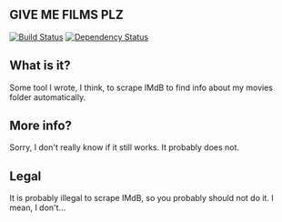 ## GIVE ME FILMS PLZ

[![Build Status](https://travis-ci.org/eiriksm/imdb-scraper.svg?branch=master)](https://travis-ci.org/eiriksm/imdb-scraper)
[![Dependency Status](https://david-dm.org/eiriksm/imdb-scraper.svg?theme=shields.io)](https://david-dm.org/eiriksm/imdb-scraper)

## What is it?
Some tool I wrote, I think, to scrape IMdB to find info about my movies folder automatically.

## More info?
Sorry, I don't really know if it still works. It probably does not.

## Legal
It is probably illegal to scrape IMdB, so you probably should not do it. I mean, I don't...

